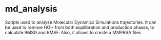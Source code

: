 # md_analysis
Scripts used to analyze Molecular Dynamics Simulations trajectories. It can be used to remove HOH from both equilibration and production phases, to calculate RMSD and RMSF. Also, it allows to create a MMPBSA files
#
